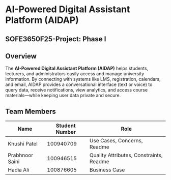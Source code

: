 # AI-Powered Digital Assistant Platform (AIDAP) 
## SOFE3650F25-Project: Phase I

## Overview
The **AI-Powered Digital Assistant Platform (AIDAP)** helps students, lecturers, and administrators easily access and manage university information. By connecting with systems like LMS, registration, calendars, and email, AIDAP provides a conversational interface (text or voice) to query data, receive notifications, view analytics, and access course materials—while keeping user data private and secure.


## Team Members
| Name | Student Number | Role  |
|------|------|------|
| Khushi Patel  | 100940709 | Use Cases, Concerns, Readme |
| Prabhnoor Saini | 100946515 | Quality Attributes, Constraints, Readme |
| Hadia Ali | 100876605 | Business Case      |
